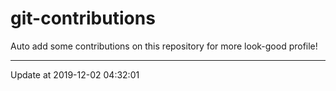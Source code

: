# git-contributions

Auto add some contributions on this repository for more look-good profile!

---

Update at 2019-12-02 04:32:01
